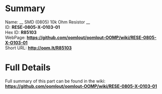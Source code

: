 
Summary
=================
  
Name: __ SMD (0805) 10k Ohm Resistor __    
ID: __RESE-0805-X-O103-01__   
Hex ID: __R85103__   
WebPage: __https://github.com/oomlout/oomlout-OOMP/wiki/RESE-0805-X-O103-01__   
Short URL: __http://oom.lt/R85103__   

Full Details
==========================
Full summary of this part can be found in the wiki:   
__https://github.com/oomlout/oomlout-OOMP/wiki/RESE-0805-X-O103-01__    

